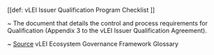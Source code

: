 [[def: vLEI Issuer Qualification Program Checklist ]]

~ The document that details the control and process requirements for Qualification (Appendix 3 to the vLEI Issuer Qualification Agreement).

~ [Source](https://www.gleif.org/vlei/introducing-the-vlei-ecosystem-governance-framework/2023-12-15_vlei-egf-v2.0-glossary_v1.3_final.pdf) vLEI Ecosystem Governance Framework Glossary